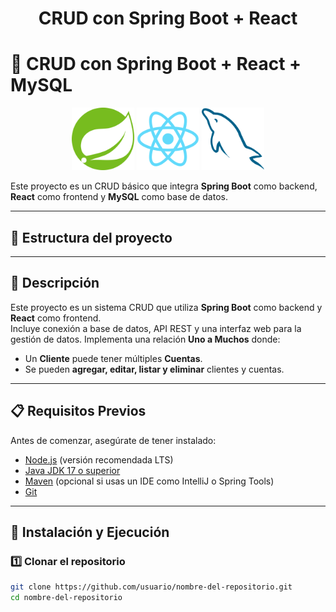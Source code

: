 <h1 align="center">CRUD con Spring Boot + React</h1>

# 🚀 CRUD con Spring Boot + React + MySQL

<p align="center">
  <img src="https://raw.githubusercontent.com/devicons/devicon/master/icons/spring/spring-original.svg" alt="Spring Boot" width="100" height="100"/> 
  <img src="https://raw.githubusercontent.com/devicons/devicon/master/icons/react/react-original.svg" alt="React" width="100" height="100"/> 
  <img src="https://raw.githubusercontent.com/devicons/devicon/master/icons/mysql/mysql-original.svg" alt="MySQL" width="100" height="100"/>
</p>

Este proyecto es un CRUD básico que integra **Spring Boot** como backend, **React** como frontend y **MySQL** como base de datos.

---

## 📂 Estructura del proyecto



---

## 📌 Descripción
Este proyecto es un sistema CRUD que utiliza **Spring Boot** como backend y **React** como frontend.  
Incluye conexión a base de datos, API REST y una interfaz web para la gestión de datos.
Implementa una relación **Uno a Muchos** donde:
- Un **Cliente** puede tener múltiples **Cuentas**.
- Se pueden **agregar, editar, listar y eliminar** clientes y cuentas.

---

## 📋 Requisitos Previos
Antes de comenzar, asegúrate de tener instalado:

- [Node.js](https://nodejs.org/) (versión recomendada LTS)
- [Java JDK 17 o superior](https://www.oracle.com/java/technologies/javase/jdk17-archive-downloads.html)
- [Maven](https://maven.apache.org/) (opcional si usas un IDE como IntelliJ o Spring Tools)
- [Git](https://git-scm.com/)

---

## 🚀 Instalación y Ejecución

### 1️⃣ Clonar el repositorio
```bash
git clone https://github.com/usuario/nombre-del-repositorio.git
cd nombre-del-repositorio
